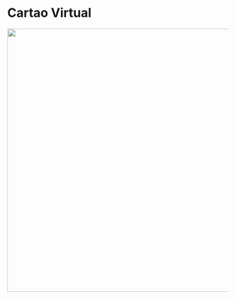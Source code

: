 # Cartao Virtual
<img src="https://raw.githubusercontent.com/juliansempre/Cartao-Virtual-App/main/Cart%C3%A3o-Virtual.jpeg" height="600px" />
